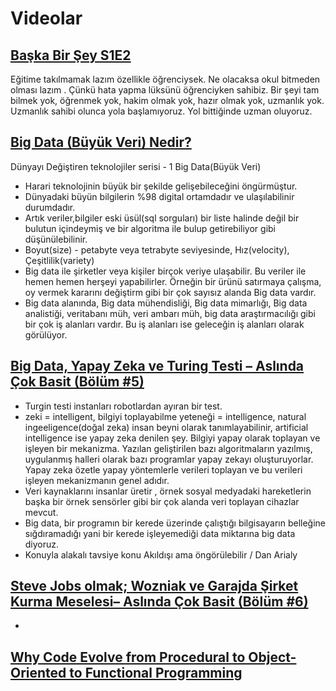 # Videolar

## [Başka Bir Şey S1E2](https://www.youtube.com/watch?v=kM3pTc1EDrs)

Eğitime takılmamak lazım özellikle öğrenciysek. Ne olacaksa okul bitmeden olması lazım . Çünkü hata yapma lüksünü öğrenciyken sahibiz.
Bir şeyi tam bilmek yok, öğrenmek yok, hakim olmak yok, hazır olmak yok, uzmanlık yok. Uzmanlık sahibi olunca yola başlamıyoruz. Yol bittiğinde uzman oluyoruz.

## [Big Data (Büyük Veri) Nedir?](https://www.youtube.com/watch?v=NejoZ1o89Cs)

Dünyayı Değiştiren teknolojiler serisi - 1
Big Data(Büyük Veri)

- Harari teknolojinin büyük bir şekilde gelişebileceğini öngürmüştur.
- Dünyadaki büyün bilgilerin %98 digital ortamdadır ve ulaşılabilinir durumdadır.
- Artık veriler,bilgiler eski üsül(sql sorguları) bir liste halinde değil bir bulutun içindeymiş ve bir algoritma ile bulup getirebiliyor gibi düşünülebilinir.
- Boyut(size) - petabyte veya tetrabyte seviyesinde, Hız(velocity), Çeşitlilik(variety)
- Big data ile şirketler veya kişiler birçok veriye ulaşabilir. Bu veriler ile hemen hemen herşeyi yapabilirler. Örneğin bir ürünü satırmaya çalışma, oy vermek kararını değiştirm gibi bir çok sayısız alanda Big data vardır.
- Big data alanında, Big data mühendisliği, Big data mimarlığı, Big data analistiği, veritabanı müh, veri ambarı müh, big data araştırmacılığı gibi bir çok iş alanları vardır. Bu iş alanları ise geleceğin iş alanları olarak görülüyor.

## [Big Data, Yapay Zeka ve Turing Testi – Aslında Çok Basit (Bölüm #5)](https://www.youtube.com/watch?v=y7tZC-07O6g)

- Turgin testi instanları robotlardan ayıran bir test.
- zeki = intelligent, bilgiyi toplayabilme yeteneği = intelligence, natural ingeeligence(doğal zeka) insan beyni olarak tanımlayabilinir, artificial intelligence ise yapay zeka denilen şey. Bilgiyi yapay olarak toplayan ve işleyen bir mekanizma. Yazılan geliştirilen bazı algoritmaların yazılmış, uygulanmış halleri olarak bazı programlar yapay zekayı oluşturuyorlar. Yapay zeka özetle yapay yöntemlerle verileri toplayan ve bu verileri işleyen mekanizmanın genel adıdır.
- Veri kaynaklarını insanlar üretir , örnek sosyal medyadaki hareketlerin başka bir örnek sensörler gibi bir çok alanda veri toplayan cihazlar mevcut.
- Big data, bir programın bir kerede üzerinde çalıştığı bilgisayarın belleğine sığdıramadığı yani bir kerede işleyemediği data miktarına big data diyoruz.
- Konuyla alakalı tavsiye konu Akıldışı ama öngörülebilir / Dan Arialy

## [Steve Jobs olmak; Wozniak ve Garajda Şirket Kurma Meselesi– Aslında Çok Basit (Bölüm #6)](https://www.youtube.com/watch?v=_ao5CA3H094)
- 

##

##

##

##

##

##

##

##

##

##

##

## [Why Code Evolve from Procedural to Object-Oriented to Functional Programming](https://levelup.gitconnected.com/why-code-evolve-from-procedural-to-object-oriented-to-functional-programming-13a88292307e)

